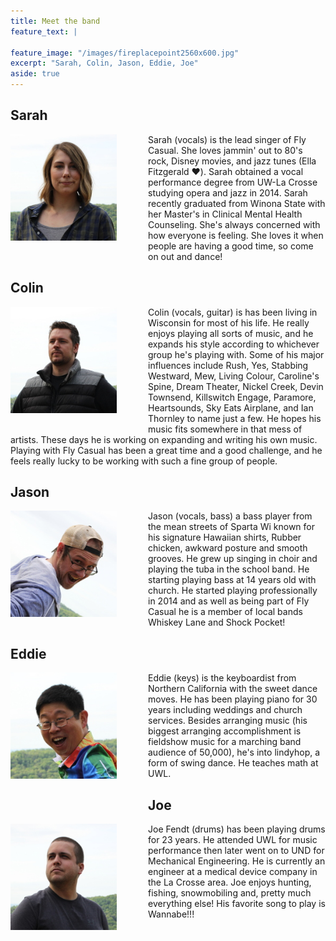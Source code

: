 ```yaml
---
title: Meet the band
feature_text: |
  
feature_image: "/images/fireplacepoint2560x600.jpg"
excerpt: "Sarah, Colin, Jason, Eddie, Joe"
aside: true
---
```


<style>
.biopic {
  padding-right: 50px;
  padding-bottom: 30px;

}
</style>


## Sarah

<img src="/images/sarah.jpg" align="left" width="170" class="biopic">
Sarah (vocals) is the lead singer of Fly Casual. She loves jammin' out to 80's rock, Disney movies, and jazz tunes (Ella Fitzgerald ❤️). Sarah obtained a vocal performance degree from UW-La Crosse studying opera and jazz in 2014. Sarah recently graduated from Winona State with her Master's in Clinical Mental Health Counseling. She's always concerned with how everyone is feeling. She loves it when people are having a good time, so come on out and dance! 

## Colin

<img src="/images/colin.jpg" align="left" width="170" class="biopic">
Colin (vocals, guitar) is has been living in Wisconsin for most of his life. He really enjoys playing all sorts of music, and he expands his style according to whichever group he's playing with.  Some of his major influences include Rush, Yes, Stabbing Westward, Mew, Living Colour, Caroline's Spine, Dream Theater, Nickel Creek, Devin Townsend, Killswitch Engage, Paramore, Heartsounds, Sky Eats Airplane, and Ian Thornley to name just a few.  He hopes his music fits somewhere in that mess of artists.  These days he is working on expanding and writing his own music.  Playing with Fly Casual has been a great time and a good challenge, and he feels really lucky to be working with such a fine group of people.

## Jason

<img src="/images/jason.jpg" align="left" width="170" class="biopic">
Jason (vocals, bass) a bass player from the mean streets of Sparta Wi known for his signature Hawaiian
shirts, Rubber chicken, awkward posture and smooth grooves.
He grew up singing in choir and playing the tuba in the school band.
He starting playing bass at 14 years old with church. He started playing professionally in 2014
and as well as being part of Fly Casual he is a member of local bands Whiskey Lane and Shock
Pocket!

## Eddie

<img src="/images/eddie.jpg" align="left" width="170" class="biopic">
Eddie (keys) is the keyboardist from Northern California with the sweet dance moves. He has been playing piano for 30 years including weddings and church services. Besides arranging music (his biggest arranging accomplishment is fieldshow music for a marching band audience of 50,000), he's into lindyhop, a form of swing dance. He teaches math at UWL.

## Joe

<img src="/images/joe.jpg" align="left" width="170" class="biopic">
Joe Fendt (drums) has been playing drums for 23 years. He attended UWL for music performance then
later went on to UND for Mechanical Engineering. He is currently an engineer at a medical device
company in the La Crosse area. Joe enjoys hunting, fishing, snowmobiling and, pretty much everything
else! His favorite song to play is Wannabe!!!
